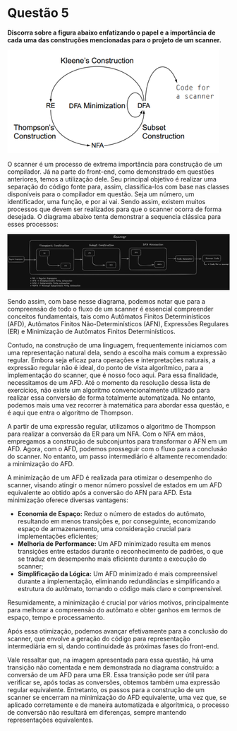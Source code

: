 # Questão 5

**Discorra sobre a figura abaixo enfatizando o papel e a importância de cada uma das construções mencionadas para o projeto de um scanner.**

![question-figure](../question_5/assets/question_figure.png)

O scanner é um processo de extrema importância para construção de um compilador. Já na parte do front-end, como demonstrado em questões anteriores, temos a utilização dele. Seu principal objetivo é realizar uma separação do código fonte para, assim, classifica-los com base nas classes disponíveis para o compilador em questão. Seja um número, um identificador, uma função, e por ai vai. Sendo assim, existem muitos processos que devem ser realizados para que o scanner ocorra de forma desejada. O diagrama abaixo tenta demonstrar a sequencia clássica para esses processos:

![diagram](assets/diagram.png)

Sendo assim, com base nesse diagrama, podemos notar que para a compreensão de todo o fluxo de um scanner é essencial compreender conceitos fundamentais, tais como Autômatos Finitos Determinísticos (AFD), Autômatos Finitos Não-Determinísticos (AFN), Expressões Regulares (ER) e Minimização de Autômatos Finitos Determinísticos.

Contudo, na construção de uma linguagem, frequentemente iniciamos com uma representação natural dela, sendo a escolha mais comum a expressão regular. Embora seja eficaz para operações e interpretações naturais, a expressão regular não é ideal, do ponto de vista algorítmico, para a implementação do scanner, que é nosso foco aqui. Para essa finalidade, necessitamos de um AFD. Até o momento da resolução dessa lista de exercícios, não existe um algoritmo convencionalmente utilizado para realizar essa conversão de forma totalmente automatizada. No entanto, podemos mais uma vez recorrer à matemática para abordar essa questão, e é aqui que entra o algoritmo de Thompson.

A partir de uma expressão regular, utilizamos o algoritmo de Thompson para realizar a conversão da ER para um NFA. Com o NFA em mãos, empregamos a construção de subconjuntos para transformar o AFN em um AFD. Agora, com o AFD, podemos prosseguir com o fluxo para a conclusão do scanner. No entanto, um passo intermediário é altamente recomendado: a minimização do AFD.

A minimização de um AFD é realizada para otimizar o desempenho do scanner, visando atingir o menor número possível de estados em um AFD equivalente ao obtido após a conversão do AFN para AFD. Esta minimização oferece diversas vantagens:

- **Economia de Espaço:** Reduz o número de estados do autômato, resultando em menos transições e, por conseguinte, economizando espaço de armazenamento, uma consideração crucial para implementações eficientes;
- **Melhoria de Performance:** Um AFD minimizado resulta em menos transições entre estados durante o reconhecimento de padrões, o que se traduz em desempenho mais eficiente durante a execução do scanner;
- **Simplificação da Lógica:** Um AFD minimizado é mais compreensível durante a implementação, eliminando redundâncias e simplificando a estrutura do autômato, tornando o código mais claro e compreensível.

Resumidamente, a minimização é crucial por vários motivos, principalmente para melhorar a compreensão do autômato e obter ganhos em termos de espaço, tempo e processamento.

Após essa otimização, podemos avançar efetivamente para a conclusão do scanner, que envolve a geração do código para representação intermediária em si, dando continuidade às próximas fases do front-end.

Vale ressaltar que, na imagem apresentada para essa questão, há uma transição não comentada e nem demonstrada no diagrama construído: a conversão de um AFD para uma ER. Essa transição pode ser útil para verificar se, após todas as conversões, obtemos também uma expressão regular equivalente. Entretanto, os passos para a construção de um scanner se encerram na minimização do AFD equivalente, uma vez que, se aplicado corretamente e de maneira automatizada e algorítmica, o processo de conversão não resultará em diferenças, sempre mantendo representações equivalentes.
